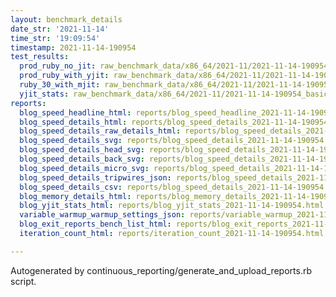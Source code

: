```yaml
---
layout: benchmark_details
date_str: '2021-11-14'
time_str: '19:09:54'
timestamp: 2021-11-14-190954
test_results:
  prod_ruby_no_jit: raw_benchmark_data/x86_64/2021-11/2021-11-14-190954_basic_benchmark_prod_ruby_no_jit.json
  prod_ruby_with_yjit: raw_benchmark_data/x86_64/2021-11/2021-11-14-190954_basic_benchmark_prod_ruby_with_yjit.json
  ruby_30_with_mjit: raw_benchmark_data/x86_64/2021-11/2021-11-14-190954_basic_benchmark_ruby_30_with_mjit.json
  yjit_stats: raw_benchmark_data/x86_64/2021-11/2021-11-14-190954_basic_benchmark_yjit_stats.json
reports:
  blog_speed_headline_html: reports/blog_speed_headline_2021-11-14-190954.html
  blog_speed_details_html: reports/blog_speed_details_2021-11-14-190954.html
  blog_speed_details_raw_details_html: reports/blog_speed_details_2021-11-14-190954.raw_details.html
  blog_speed_details_svg: reports/blog_speed_details_2021-11-14-190954.svg
  blog_speed_details_head_svg: reports/blog_speed_details_2021-11-14-190954.head.svg
  blog_speed_details_back_svg: reports/blog_speed_details_2021-11-14-190954.back.svg
  blog_speed_details_micro_svg: reports/blog_speed_details_2021-11-14-190954.micro.svg
  blog_speed_details_tripwires_json: reports/blog_speed_details_2021-11-14-190954.tripwires.json
  blog_speed_details_csv: reports/blog_speed_details_2021-11-14-190954.csv
  blog_memory_details_html: reports/blog_memory_details_2021-11-14-190954.html
  blog_yjit_stats_html: reports/blog_yjit_stats_2021-11-14-190954.html
  variable_warmup_warmup_settings_json: reports/variable_warmup_2021-11-14-190954.warmup_settings.json
  blog_exit_reports_bench_list_html: reports/blog_exit_reports_2021-11-14-190954.bench_list.html
  iteration_count_html: reports/iteration_count_2021-11-14-190954.html

---
```

Autogenerated by continuous_reporting/generate_and_upload_reports.rb script.
